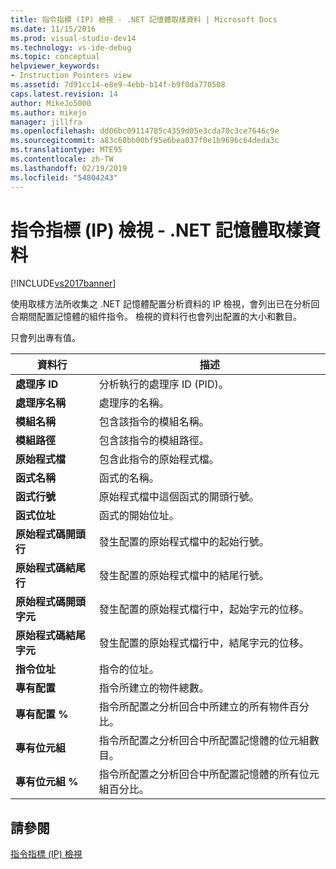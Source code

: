 ```yaml
---
title: 指令指標 (IP) 檢視 - .NET 記憶體取樣資料 | Microsoft Docs
ms.date: 11/15/2016
ms.prod: visual-studio-dev14
ms.technology: vs-ide-debug
ms.topic: conceptual
helpviewer_keywords:
- Instruction Pointers view
ms.assetid: 7d91cc14-e8e9-4ebb-b14f-b9f0da770508
caps.latest.revision: 14
author: MikeJo5000
ms.author: mikejo
manager: jillfra
ms.openlocfilehash: dd06bc09114785c4359d05e3cda70c3ce7646c9e
ms.sourcegitcommit: a83c60bb00bf95e6bea037f0e1b9696c64deda3c
ms.translationtype: MTE95
ms.contentlocale: zh-TW
ms.lasthandoff: 02/19/2019
ms.locfileid: "54804243"
---
```

# <a name="instruction-pointers-ips-view---net-memory-sampling-data"></a>指令指標 (IP) 檢視 - .NET 記憶體取樣資料
[!INCLUDE[vs2017banner](../includes/vs2017banner.md)]

使用取樣方法所收集之 .NET 記憶體配置分析資料的 IP 檢視，會列出已在分析回合期間配置記憶體的組件指令。 檢視的資料行也會列出配置的大小和數目。  
  
 只會列出專有值。  
  
|資料行|描述|  
|------------|-----------------|  
|**處理序 ID**|分析執行的處理序 ID (PID)。|  
|**處理序名稱**|處理序的名稱。|  
|**模組名稱**|包含該指令的模組名稱。|  
|**模組路徑**|包含該指令的模組路徑。|  
|**原始程式檔**|包含此指令的原始程式檔。|  
|**函式名稱**|函式的名稱。|  
|**函式行號**|原始程式檔中這個函式的開頭行號。|  
|**函式位址**|函式的開始位址。|  
|**原始程式碼開頭行**|發生配置的原始程式檔中的起始行號。|  
|**原始程式碼結尾行**|發生配置的原始程式檔中的結尾行號。|  
|**原始程式碼開頭字元**|發生配置的原始程式檔行中，起始字元的位移。|  
|**原始程式碼結尾字元**|發生配置的原始程式檔行中，結尾字元的位移。|  
|**指令位址**|指令的位址。|  
|**專有配置**|指令所建立的物件總數。|  
|**專有配置 %**|指令所配置之分析回合中所建立的所有物件百分比。|  
|**專有位元組**|指令所配置之分析回合中所配置記憶體的位元組數目。|  
|**專有位元組 %**|指令所配置之分析回合中所配置記憶體的所有位元組百分比。|  
  
## <a name="see-also"></a>請參閱  
 [指令指標 (IP) 檢視](../profiling/instruction-pointers-ips-view-sampling-data.md)
